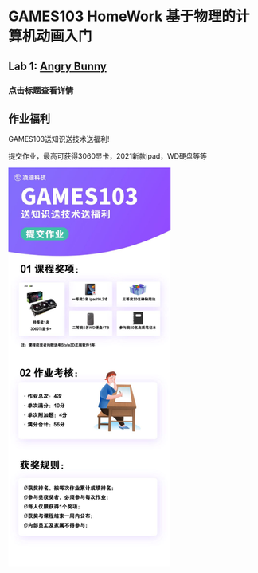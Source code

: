 # GAMES103 HomeWork 基于物理的计算机动画入门
## Lab 1: [Angry Bunny](./HW1/) 
### 点击标题查看详情

## 作业福利

GAMES103送知识送技术送福利!

提交作业，最高可获得3060显卡，2021新款ipad，WD硬盘等等


<img src="./hw_prize.jpg" alt="aa"  height="800" align = center/>
<!-- ![pic](./hw_prize.jpg) -->
